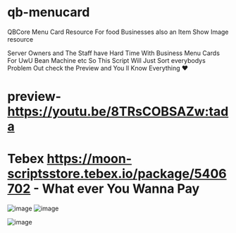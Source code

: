 # qb-menucard
QBCore Menu Card Resource For food Businesses also an Item Show Image resource

Server Owners and The Staff have Hard Time With Business Menu Cards For UwU Bean  Machine etc So This Script Will Just Sort everybodys Problem Out check the Preview and You ll Know Everything :heart: 

# preview- https://youtu.be/8TRsCOBSAZw:tada

# Tebex https://moon-scriptsstore.tebex.io/package/5406702 - What ever You Wanna Pay


![image](https://user-images.githubusercontent.com/69292814/205432586-6caa6193-109a-49b6-bad9-7b8d2d154e78.png)
![image](https://user-images.githubusercontent.com/69292814/205432596-0de4874b-fd48-4ca0-9516-e36083bad62b.png)

![image](https://user-images.githubusercontent.com/69292814/205432705-203b5c0a-afe5-4e5e-8db5-d6fd628f01e1.png)
